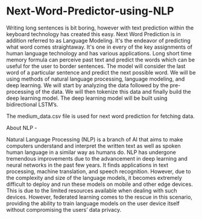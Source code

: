# Next-Word-Predictor-using-NLP

Writing long sentences is bit boring, however with text prediction within the keyboard technology has created this easy. Next Word Prediction is in addition referred to as Language Modeling. It's the endeavor of predicting what word comes straightaway. It's one in every of the key assignments of human language technology and has various applications. Long short time memory formula can perceive past text and predict the words which can be useful for the user to border sentences.
The model will consider the last word of a particular sentence and predict the next possible word. We will be using methods of natural language processing, language modeling, and deep learning. We will start by analyzing the data followed by the pre-processing of the data. We will then tokenize this data and finally build the deep learning model. The deep learning model will be built using bidirectional LSTM’s.

The medium_data.csv file is used for next word prediction for fetching data.

About NLP -

Natural Language Processing (NLP) is a branch of AI that aims to make computers understand and interpret the written text as well as spoken human language in a similar way as humans do. NLP has undergone tremendous improvements due to the advancement in deep learning and neural networks in the past few years. It finds applications in text processing, machine translation, and speech recognition. However, due to the complexity and size of the language models, it becomes extremely difficult to deploy and run these models on mobile and other edge devices. This is due to the limited resources available when dealing with such devices. However, federated learning comes to the rescue in this scenario, providing the ability to train language models on the user device itself without compromising the users’ data privacy.


